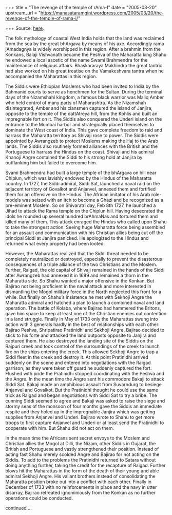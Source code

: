 +++
title = "The revenge of the temple of rAma-I"
date = "2005-03-20"
upstream_url = "https://manasataramgini.wordpress.com/2005/03/20/the-revenge-of-the-temple-of-rama-i/"

+++
Source: [here](https://manasataramgini.wordpress.com/2005/03/20/the-revenge-of-the-temple-of-rama-i/).

The folk mythology of coastal West India holds that the land was reclaimed from the sea by the great bhArgava by means of his axe. Accordingly rama jAmadagnya is widely worshipped in this region. After a brahmin from the Konkans, Balaji Vishvanath became the Peshva of the Maharatta king Shahu he endowed a local ascetic of the name Swami Brahmendra for the maintenance of religious affairs. Bhaskararaya Makhindra the great tantric had also worked on his great treatise on the Vamakeshvara tantra when he accompanied the Maharattas in this region.

The Siddis were Ethiopian Moslems who had been invited to India by the Bahmanid courts to serve as henchmen for the Sultan. During the terminal days of the Nizamshahi kingdom, a famous black warrior was Maliq Amber who held control of many parts of Maharashtra. As the Nizamshah disintegrated, Amber and his clansmen captured the island of Janjira, opposite to the temple of the dattAtreya hill, from the Kohlis and built an impregnable fort on it. The Siddis also conquered the Underi island on the entrance to the Mumbai harbor and strategically placed themselves to dominate the West coast of India. This gave complete freedom to raid and harrass the Maharatta territory as Shivaji rose to power. The Siddis were appointed by Awrangzeb to protect Moslems making the Haj to the Arab lands. The Siddis also routinely formed alliances with the British and the Portuguese to harrass the Hindus on the coast. Shivaji and his admiral Khanoji Angre contained the Siddi to his strong hold at Janjira by outflanking him but failed to overcome him.

Svami Brahmendra had built a large temple of the bhArgava on hill near Chiplun, which was lavishly endowed by the Hindus of the Maharatta country. In 1727, the Siddi admiral, Siddi Sat, launched a naval raid on the adjacent territory of Govalkot and Anjanvel, annexed them and fortified them for an offensive on the Hindus. The African imitator of his Arab role-models was seized with an itch to become a Ghazi and be recognized as a pre-eminent Moslem. So on Shivaratri day, Feb 8th 1727, he launched a Jihad to attack the Rama temple on the Chiplun hill. Having desecrated the idols he rounded up several hundred brAhmaNas and tortured them and killed many of them. This attack enraged the Hindus who called upon Shahu to take the strongest action. Seeing huge Maharatta force being assembled for an assault and communication with his Christian allies being cut off the principal Siddi at Janjira panicked. He apologized to the Hindus and returned what every property had been looted.

However, the Maharattas realized that the Siddi threat needed to be completely neutralized or destroyed, especially to prevent the disasterous consequences of a triple alliance of the two Christians and the Moslem. Further, Raigad, the old capital of Shivaji remained in the hands of the Siddi after Awrangzeb had annexed it in 1689 and remained a thorn in the Maharatta side. So Shahu wanted a major offensive in the Konkan. But Bajirao not being proficient in the naval attack and more interested in dismantling the Mogol military force in the North neglected this front for a while. But finally on Shahu’s insistence he met with Sekhoji Angre the Maharatta admiral and hatched a plan to launch a combined naval and land operation. The battle of Kolaba, where Bajirao had hammered the Britons, gave him space to keep at least one of the Christian enemies out contention in a land struggle. Finally in May of 1733 only the Maharattas swung into action with 3 generals hardly in the best of relationships with each other: Bajirao Peshva, Shripatirao Pratinidhi and Sekhoji Angre. Bajirao decided to stick to his forte and attacked the land outposts opposite to Janjira and captured them. He also destroyed the landing site of the Siddis on the Rajpuri creek and took control of the surroundings of the creek to launch fire on the ships entering the creek. This allowed Sekhoji Angre to trap a Siddi fleet in the creek and destroy it. At this point Pratinidhi arrived suddenly on the scene and entered into negotiations with the Raigad garrison, as they were taken off guard he suddenly captured the fort. Flushed with pride the Pratinidhi stopped coordinating with the Peshva and the Angre. In the mean time the Angre sent his commodore Bakaji to attack Siddi Sat. Bakaji made an amphibious assault from Suvarndurg to besiege Anjanvel and Govalkot. But the Pratinidhi thought he could use the same trick as Raigad and began negotiations with Siddi Sat to try a bribe. The cunning Siddi seemed to agree and Bakaji was asked to raise the siege and stormy seas of the monsoon of four months gave the Siddis an immediate respite and they holed up in the impregnable Janjira which was getting supplies from Anjanvel and Underi. Bajirao wrote to Shahu to get more troops to first capture Anjanvel and Underi or at least send the Pratinidhi to cooperate with him. But Shahu did not act on them.

In the mean time the Africans sent secret envoys to the Moslem and Christian allies the Mogol at Dilli, the Nizam, other Siddis in Gujarat, the British and Portuguese and vastly strengthened their position. Instead of acting fast Shahu merely scolded Angre and Bajirao for not acting on the Siddis. To add to the problems the Pratinidhi returned to Satara without doing anything further, taking the credit for the recapture of Raigad. Further blows hit the Maharattas in the form of the death of their young and able admiral Sekhoji Angre. His valiant brothers instead of consolidating the Maharatta position broke out into a conflict with each other. Finally in December of 1733 with no reinforcements in place and the navy in utter disarray, Bajirao retreated ignominiously from the Konkan as no further operations could be conducted.

continued …

